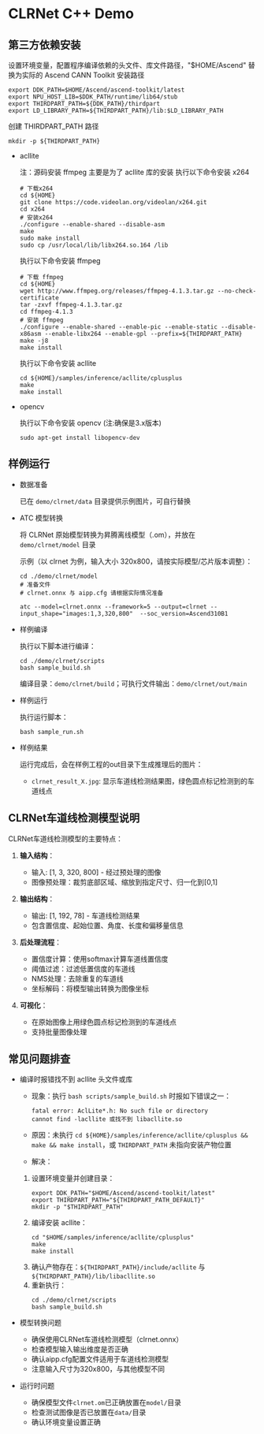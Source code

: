 # CLRNet C++ Demo

## 第三方依赖安装

设置环境变量，配置程序编译依赖的头文件、库文件路径，"$HOME/Ascend" 替换为实际的 Ascend CANN Toolkit 安装路径

```
export DDK_PATH=$HOME/Ascend/ascend-toolkit/latest
export NPU_HOST_LIB=$DDK_PATH/runtime/lib64/stub
export THIRDPART_PATH=${DDK_PATH}/thirdpart
export LD_LIBRARY_PATH=${THIRDPART_PATH}/lib:$LD_LIBRARY_PATH
```

创建 THIRDPART_PATH 路径

```
mkdir -p ${THIRDPART_PATH}
```

- acllite

    注：源码安装 ffmpeg 主要是为了 acllite 库的安装
    执行以下命令安装 x264

    ```
    # 下载x264
    cd ${HOME}
    git clone https://code.videolan.org/videolan/x264.git
    cd x264
    # 安装x264
    ./configure --enable-shared --disable-asm
    make
    sudo make install
    sudo cp /usr/local/lib/libx264.so.164 /lib
    ```   
    执行以下命令安装 ffmpeg

    ```
    # 下载 ffmpeg
    cd ${HOME}
    wget http://www.ffmpeg.org/releases/ffmpeg-4.1.3.tar.gz --no-check-certificate
    tar -zxvf ffmpeg-4.1.3.tar.gz
    cd ffmpeg-4.1.3
    # 安装 ffmpeg
    ./configure --enable-shared --enable-pic --enable-static --disable-x86asm --enable-libx264 --enable-gpl --prefix=${THIRDPART_PATH}
    make -j8
    make install
    ```   
   执行以下命令安装 acllite

    ```
    cd ${HOME}/samples/inference/acllite/cplusplus
    make
    make install
    ```   
    </details> 

- opencv

  执行以下命令安装 opencv (注:确保是3.x版本)
  ```
  sudo apt-get install libopencv-dev
  ```   

## 样例运行

- 数据准备

  已在 `demo/clrnet/data` 目录提供示例图片，可自行替换

- ATC 模型转换

  将 CLRNet 原始模型转换为昇腾离线模型（.om），并放在 `demo/clrnet/model` 目录

  示例（以 clrnet 为例，输入大小 320x800，请按实际模型/芯片版本调整）：
  ```
  cd ./demo/clrnet/model
  # 准备文件
  # clrnet.onnx 与 aipp.cfg 请根据实际情况准备

  atc --model=clrnet.onnx --framework=5 --output=clrnet --input_shape="images:1,3,320,800"  --soc_version=Ascend310B1
  ```

- 样例编译

  执行以下脚本进行编译：
  ```
  cd ./demo/clrnet/scripts
  bash sample_build.sh
  ```
  编译目录：`demo/clrnet/build`；可执行文件输出：`demo/clrnet/out/main`

- 样例运行

  执行运行脚本：
  ```
  bash sample_run.sh
  ```

- 样例结果

   运行完成后，会在样例工程的out目录下生成推理后的图片：
   - `clrnet_result_X.jpg`: 显示车道线检测结果图，绿色圆点标记检测到的车道线点

## CLRNet车道线检测模型说明

CLRNet车道线检测模型的主要特点：

1. **输入结构**：
   - 输入: [1, 3, 320, 800] - 经过预处理的图像
   - 图像预处理：裁剪底部区域、缩放到指定尺寸、归一化到[0,1]

2. **输出结构**：
   - 输出: [1, 192, 78] - 车道线检测结果
   - 包含置信度、起始位置、角度、长度和偏移量信息

3. **后处理流程**：
   - 置信度计算：使用softmax计算车道线置信度
   - 阈值过滤：过滤低置信度的车道线
   - NMS处理：去除重复的车道线
   - 坐标解码：将模型输出转换为图像坐标

4. **可视化**：
   - 在原始图像上用绿色圆点标记检测到的车道线点
   - 支持批量图像处理

## 常见问题排查

- 编译时报错找不到 acllite 头文件或库

  - 现象：执行 `bash scripts/sample_build.sh` 时报如下错误之一：
    ```
    fatal error: AclLite*.h: No such file or directory
    cannot find -lacllite 或找不到 libacllite.so
    ```

  - 原因：未执行 `cd ${HOME}/samples/inference/acllite/cplusplus && make && make install`，或 `THIRDPART_PATH` 未指向安装产物位置

  - 解决：
   1) 设置环境变量并创建目录：
        ```
        export DDK_PATH="$HOME/Ascend/ascend-toolkit/latest"
        export THIRDPART_PATH="${THIRDPART_PATH_DEFAULT}"
        mkdir -p "$THIRDPART_PATH"
        ```
   2) 编译安装 acllite：
        ```
        cd "$HOME/samples/inference/acllite/cplusplus"
        make
        make install
        ```
   3) 确认产物存在：`${THIRDPART_PATH}/include/acllite` 与 `${THIRDPART_PATH}/lib/libacllite.so`
   4) 重新执行：
        ```
        cd ./demo/clrnet/scripts
        bash sample_build.sh
        ```

- 模型转换问题

  - 确保使用CLRNet车道线检测模型（clrnet.onnx）
  - 检查模型输入输出维度是否正确
  - 确认aipp.cfg配置文件适用于车道线检测模型
  - 注意输入尺寸为320x800，与其他模型不同

- 运行时问题

  - 确保模型文件`clrnet.om`已正确放置在`model/`目录
  - 检查测试图像是否已放置在`data/`目录
  - 确认环境变量设置正确
